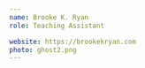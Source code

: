 ```yaml
---
name: Brooke K. Ryan
role: Teaching Assistant

website: https://brookekryan.com
photo: ghost2.png
---
```

 

